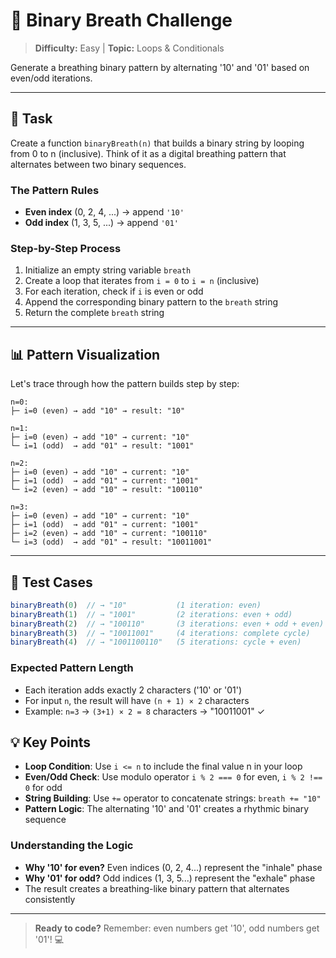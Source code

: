 # 🔢 Binary Breath Challenge

> **Difficulty:** Easy | **Topic:** Loops & Conditionals

Generate a breathing binary pattern by alternating '10' and '01' based on even/odd iterations.

---

## 🎯 Task

Create a function `binaryBreath(n)` that builds a binary string by looping from 0 to n (inclusive). Think of it as a digital breathing pattern that alternates between two binary sequences.

### The Pattern Rules
- **Even index** (0, 2, 4, ...) → append `'10'`
- **Odd index** (1, 3, 5, ...) → append `'01'`

### Step-by-Step Process
1. Initialize an empty string variable `breath`
2. Create a loop that iterates from `i = 0` to `i = n` (inclusive)
3. For each iteration, check if `i` is even or odd
4. Append the corresponding binary pattern to the `breath` string
5. Return the complete `breath` string

---

## 📊 Pattern Visualization

Let's trace through how the pattern builds step by step:

```
n=0: 
├─ i=0 (even) → add "10" → result: "10"

n=1: 
├─ i=0 (even) → add "10" → current: "10"
└─ i=1 (odd)  → add "01" → result: "1001"

n=2: 
├─ i=0 (even) → add "10" → current: "10"
├─ i=1 (odd)  → add "01" → current: "1001"  
└─ i=2 (even) → add "10" → result: "100110"

n=3:
├─ i=0 (even) → add "10" → current: "10"
├─ i=1 (odd)  → add "01" → current: "1001"
├─ i=2 (even) → add "10" → current: "100110"
└─ i=3 (odd)  → add "01" → result: "10011001"
```

---

## 🧪 Test Cases

```javascript
binaryBreath(0)  // → "10"           (1 iteration: even)
binaryBreath(1)  // → "1001"         (2 iterations: even + odd)  
binaryBreath(2)  // → "100110"       (3 iterations: even + odd + even)
binaryBreath(3)  // → "10011001"     (4 iterations: complete cycle)
binaryBreath(4)  // → "1001100110"   (5 iterations: cycle + even)
```

### Expected Pattern Length
- Each iteration adds exactly 2 characters ('10' or '01')
- For input `n`, the result will have `(n + 1) × 2` characters
- Example: `n=3` → `(3+1) × 2 = 8` characters → "10011001" ✓

## 💡 Key Points

- **Loop Condition**: Use `i <= n` to include the final value n in your loop
- **Even/Odd Check**: Use modulo operator `i % 2 === 0` for even, `i % 2 !== 0` for odd
- **String Building**: Use `+=` operator to concatenate strings: `breath += "10"`
- **Pattern Logic**: The alternating '10' and '01' creates a rhythmic binary sequence

### Understanding the Logic
- **Why '10' for even?** Even indices (0, 2, 4...) represent the "inhale" phase
- **Why '01' for odd?** Odd indices (1, 3, 5...) represent the "exhale" phase
- The result creates a breathing-like binary pattern that alternates consistently

---

> **Ready to code?** Remember: even numbers get '10', odd numbers get '01'! 💻
